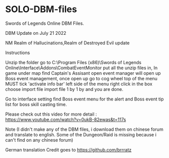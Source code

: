 # SOLO-DBM-files
Swords of Legends Online DBM Files.

DBM Update on July 21 2022

NM Realm of Hallucinations,Realm of Destroyed Evil update 

Instructions


Unzip the folder go to C:\Program Files (x86)\Swords of Legends Online\Interface\Addons\CombatEventMonitor put all the unzip files in,
In game under map find Captain's Assisant open event manager will open up Boss event management, once open up go to cog wheel top of the menu MUST tick 'activate info bar' left side of the menu right click in the box choose import file import file 1 by 1 by and you are done.

Go to interface setting find Boss event menu for the alert and Boss event tip list for boss skill casting time.

Please check out this video for more detail : https://www.youtube.com/watch?v=0ukB-82ewas&t=117s 
 
Note (I didn't make any of the DBM files, i download them on chinese forum and translate to english. Some of the Dungeon/Raid is missing because i can't find on any chinese forum)


German translation Credit goes to https://github.com/brrratz 





